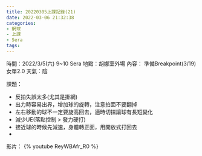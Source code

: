 ```yaml
---
title: 20220305上課記錄(21)
date: 2022-03-06 21:32:38
categories: 
- 網球
- 上課
- Sera
tags:
---
```


時間：2022/3/5(六) 9~10 Sera
地點：胡娜室外場
內容： 準備Breakpoint(3/19) 女單2.0
天氣：陰

課題：
- 反拍失誤太多(尤其是掛網)
- 出力時容易出界，增加球的旋轉，注意拍面不要翻掉
- 左右移動的球不一定要旋高回去，適時切擋讓球有長短變化
- 減少UE(落點控制 > 發力硬打)
- 接近球的時候先減速，身體轉正面，用開放式打回去
- 

影片：
{% youtube ReyWBAfr_R0 %}

